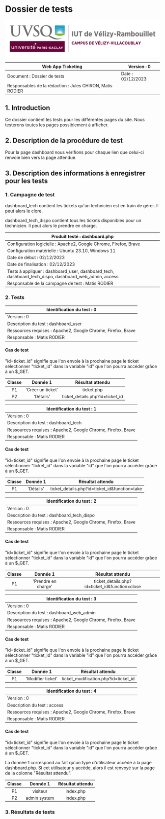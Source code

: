 # Dossier de tests

![logo_uvsq](../../annexes/logo_uvsq.png)

| Web App Ticketing                 | Version : 0             |
|--------------------------------------------|-------------------------|
| Document : Dossier de tests                | Date : 02/12/2023       |
| Responsables de la rédaction : Jules CHIRON, Matis RODIER |          |

## 1. Introduction

Ce dossier contient les tests pour les différentes pages du site.
Nous testerons toutes les pages possiblement à afficher.

## 2. Description de la procédure de test

Pour la page dashboard nous vérifions pour chaque lien que celui-ci renvoie bien vers la page attendue.

## 3. Description des informations à enregistrer pour les tests

### 1. Campagne de test

dashboard_tech contient les tickets qu'un technicien est en train de gérer. Il peut alors le clore.

dashboard_tech_dispo contient tous les tickets disponibles pour un technicien. Il peut alors le prendre en charge.

| Produit testé : dashboard.php                                 |
|-------------------------------------------------------------------------|
| Configuration logicielle : Apache2, Google Chrome, Firefox, Brave                   |
| Configuration matérielle : Ubuntu 23.10, Windows 11                     |
| Date de début : 02/12/2023                                              |
| Date de finalisation : 02/12/2023                                       |
| Tests à appliquer : dashboard_user, dashboard_tech, dashboard_tech_dispo, dashboard_web_admin, access|
| Responsable de la campagne de test : Matis RODIER                       |

### 2. Tests

| Identification du test : 0               |
|------------------------------------------|
| Version : 0                              |
| Description du test : dashboard_user     |
| Ressources requises : Apache2, Google Chrome, Firefox, Brave   |
| Responsable : Matis  RODIER             |

#### Cas de test

"id=ticket_id" signifie que l'on envoie à la prochaine page le ticket sélectionner "ticket_id" dans la variable "id" que l'on pourra accéder grâce à un $_GET.

| Classe | Donnée 1 |   Résultat attendu    |
|:------:|:--------:|:----------------:|
|   P1   |         ‘Créer un ticket’           |          ticket.php         |
|   P2   |        ‘Détails’           |          ticket_details.php?id=ticket_id            |

| Identification du test : 1               |
|------------------------------------------|
| Version : 0                              |
| Description du test : dashboard_tech     |
| Ressources requises : Apache2, Google Chrome, Firefox, Brave   |
| Responsable : Matis  RODIER             |

#### Cas de test

"id=ticket_id" signifie que l'on envoie à la prochaine page le ticket sélectionner "ticket_id" dans la variable "id" que l'on pourra accéder grâce à un $_GET.

| Classe | Donnée 1 |   Résultat attendu    |
|:------:|:--------:|:----------------:|
|   P1   |        ‘Détails’           |     ticket_details.php?id=ticket_id&function=take      |

| Identification du test : 2               |
|------------------------------------------|
| Version : 0                              |
| Description du test : dashboard_tech_dispo     |
| Ressources requises : Apache2, Google Chrome, Firefox, Brave   |
| Responsable : Matis  RODIER             |

#### Cas de test

"id=ticket_id" signifie que l'on envoie à la prochaine page le ticket sélectionner "ticket_id" dans la variable "id" que l'on pourra accéder grâce à un $_GET.

| Classe | Donnée 1 |   Résultat attendu    |
|:------:|:--------:|:----------------:|
|   P1   |        'Prendre en charge'           |     ticket_details.php?id=ticket_id&function=close       |

| Identification du test : 3               |
|------------------------------------------|
| Version : 0                              |
| Description du test : dashboard_web_admin     |
| Ressources requises : Apache2, Google Chrome, Firefox, Brave   |
| Responsable : Matis  RODIER             |

#### Cas de test

"id=ticket_id" signifie que l'on envoie à la prochaine page le ticket sélectionner "ticket_id" dans la variable "id" que l'on pourra accéder grâce à un $_GET.

| Classe | Donnée 1 |   Résultat attendu    |
|:------:|:--------:|:----------------:|
|   P1   |        'Modifier ticket'      |   ticket_modification.php?id=ticket_id  |

| Identification du test : 4               |
|------------------------------------------|
| Version : 0                              |
| Description du test : access     |
| Ressources requises : Apache2, Google Chrome, Firefox, Brave   |
| Responsable : Matis  RODIER             |

#### Cas de test

"id=ticket_id" signifie que l'on envoie à la prochaine page le ticket sélectionner "ticket_id" dans la variable "id" que l'on pourra accéder grâce à un $_GET.

La donnée 1 correspond au fait qu'un type d'utilisateur accède à la page dashboard.php. Si cet utilisateur y accède, alors il est renvoyé sur la page de la colonne "Résultat attendu".

| Classe | Donnée 1 |   Résultat attendu    |
|:------:|:--------:|:----------------:|
|   P1   |        visiteur      |   index.php  |
|   P2   |        admin system      |   index.php  |

### 3. Résultats de tests
